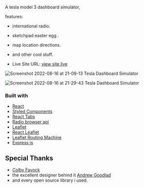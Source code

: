 A tesla model 3 dashboard simulator, 

features: 
- international radio.
- sketchpad easter egg .
- map location directions.
- and other cool stuff.


- Live Site URL: [view site live](https://tesla-dashboard-five.vercel.app/)

![Screenshot 2022-08-16 at 21-09-13 Tesla Dashboard Simulator](https://user-images.githubusercontent.com/53101939/184975749-acd95e76-206f-44f0-8863-bef4619eb43e.png)

![Screenshot 2022-08-16 at 21-29-43 Tesla Dashboard Simulator](https://user-images.githubusercontent.com/53101939/184979164-7a518bea-8735-4db0-90b5-ec10809274de.png)



### Built with

-   [React](https://reactjs.org/)
-   [Styled Components](https://styled-components.com/)
-   [React Tabs](https://github.com/reactjs/react-tabs)
-   [Radio browser api](https://github.com/ivandotv/radio-browser-api)
-   [Leaflet](https://leafletjs.com/)
-   [React Leaflet](https://react-leaflet.js.org/)
-   [Leaflet Routing Machine](https://www.liedman.net/leaflet-routing-machine/#:~:text=Leaflet%20Routing%20Machine%20is%20an,the%20user%20interface%20and%20interactions.)
-   [Express js](https://expressjs.com/)

## Special Thanks
-  [Colby Fayock](https://github.com/colbyfayock/50-projects-for-react-and-the-static-web/tree/master/Clones#tesla-touchscreen)
-  the excellent designer behind it [Andrew Goodlad](https://twitter.com/Ichorus)
-  and every open source library i used.

